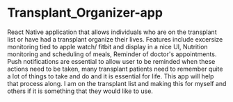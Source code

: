 # Transplant_Organizer-app
React Native application that allows individuals who are on the transplant list or have had a transplant organize their lives. Features include excersize monitoring tied to apple watch/ fitbit and display in a nice UI, Nutrition monitoring and scheduling of meals, Reminder of doctor's appointments. Push notifications are essential to allow user to be reminded when these actions need to be taken, many transplant patients need to remember quite a lot of things to take and do and it is essential for life. This app will help that process along. I am on the transplant list and making this for myself and others if it is something that they would like to use.
